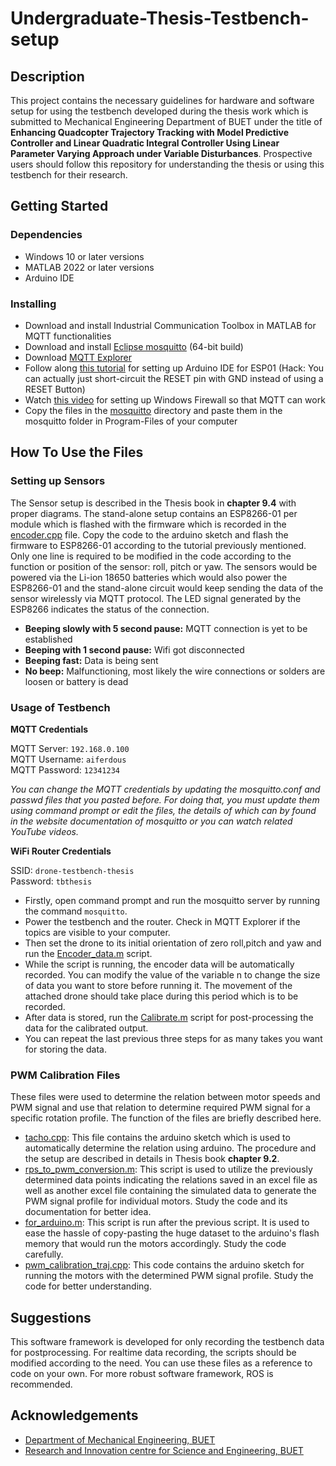 #  Undergraduate-Thesis-Testbench-setup
##  Description
This project contains the necessary guidelines for hardware and software setup for using the testbench developed during the thesis work which is submitted to Mechanical Engineering Department of BUET under the title of **Enhancing Quadcopter Trajectory Tracking with Model Predictive Controller and Linear Quadratic Integral Controller Using Linear Parameter Varying Approach under Variable Disturbances**. Prospective users should follow this repository for understanding the thesis or using this testbench for their research.
##  Getting Started
###  Dependencies
*  Windows 10 or later versions
*  MATLAB 2022 or later versions
*  Arduino IDE
### Installing
*  Download and install Industrial Communication Toolbox in MATLAB for MQTT functionalities
*  Download and install [Eclipse mosquitto]( https://mosquitto.org/download/) (64-bit build)
*  Download [MQTT Explorer]( https://github.com/thomasnordquist/MQTT-Explorer/releases/download/v0.4.0-beta.6/MQTT-Explorer-0.4.0-beta.6.exe) 
*  Follow along [this tutorial]( https://iotcircuithub.com/esp8266-programming-arduino/) for setting up Arduino IDE for ESP01 (Hack: You can actually just short-circuit the RESET pin with GND instead of using a RESET Button)
*  Watch [this video](https://youtu.be/IDMMzxDV4PQ?si=-UPuiMfHLJFbvFbT) for setting up Windows Firewall so that MQTT can work
*  Copy the files in the [mosquitto]( https://github.com/sheriffMelamine/Undergraduate-Thesis-Testbench-setup/tree/main/mosquitto) directory and paste them in the mosquitto folder in Program-Files of your computer

##  How To Use the Files
### Setting up Sensors

The Sensor setup is described in the Thesis book in **chapter 9.4** with proper diagrams. The stand-alone setup contains an ESP8266-01 per module which is flashed with the firmware which is recorded in the [encoder.cpp](https://github.com/sheriffMelamine/Undergraduate-Thesis-Testbench-setup/blob/main/wireless_setup/Arduino%20Codes/encoder_wifi.cpp) file. Copy the code to the arduino sketch and flash the firmware to ESP8266-01 according to the tutorial previously mentioned. Only one line is required to be modified in the code according to the function or position of the sensor: roll, pitch or yaw. The sensors would be powered via the Li-ion 18650 batteries which would also power the ESP8266-01 and the stand-alone circuit would keep sending the data of the sensor wirelessly via MQTT protocol. The LED signal generated by the ESP8266 indicates the status of the connection.
*  **Beeping slowly with 5 second pause:** MQTT connection is yet to be established
*  **Beeping with 1 second pause:** Wifi got disconnected
*  **Beeping fast:** Data is being sent
*  **No beep:** Malfunctioning, most likely the wire connections or solders are loosen or battery is dead
###  Usage of Testbench

**MQTT Credentials**  

MQTT Server: ```192.168.0.100```  
MQTT Username: ```aiferdous```  
MQTT Password: ```12341234```  

*You can change the MQTT credentials by updating the mosquitto.conf and passwd files that you pasted before. For doing that, you must update them using command prompt or edit the files, the details of which can by found in the website documentation of mosquitto or you can watch related YouTube videos.*

**WiFi Router Credentials**  

SSID: ```drone-testbench-thesis```  
Password: ```tbthesis```
*  Firstly, open command prompt and run the mosquitto server by running the command ```mosquitto```.
*  Power the testbench and the router. Check in MQTT Explorer if the topics are visible to your computer.
*  Then set the drone to its initial orientation of zero roll,pitch and yaw and run the [Encoder_data.m](https://github.com/sheriffMelamine/Undergraduate-Thesis-Testbench-setup/blob/main/wireless_setup/MATLAB%20Scripts/Encoder_data.m) script.
*  While the script is running, the encoder data will be automatically recorded. You can modify the value of the variable n to change the size of data you want to store before running it. The movement of the attached drone should take place during this period which is to be recorded.
*  After data is stored, run the [Calibrate.m](https://github.com/sheriffMelamine/Undergraduate-Thesis-Testbench-setup/blob/main/wireless_setup/MATLAB%20Scripts/Calibrate.m) script for post-processing the data for the calibrated output.
*  You can repeat the last previous three steps for as many takes you want for storing the data.

### PWM Calibration Files

These files were used to determine the relation between motor speeds and PWM signal and use that relation to determine required PWM signal for a specific rotation profile. The function of the files are briefly described here.
*  [tacho.cpp](https://github.com/sheriffMelamine/Undergraduate-Thesis-Testbench-setup/blob/main/pwm_calibration/Arduino%20Codes/tacho.cpp): This file contains the arduino sketch which is used to automatically determine the relation using arduino. The procedure and the setup are described in details in Thesis book **chapter 9.2**.
*  [rps_to_pwm_conversion.m](https://github.com/sheriffMelamine/Undergraduate-Thesis-Testbench-setup/blob/main/pwm_calibration/MATLAB%20Scripts/rps_to_pwm_conversion.m): This script is used to utilize the previously determined data points indicating the relations saved in an excel file as well as another excel file containing the simulated data to generate the PWM signal profile for individual motors. Study the code and its documentation for better idea.
*  [for_arduino.m](https://github.com/sheriffMelamine/Undergraduate-Thesis-Testbench-setup/blob/main/pwm_calibration/MATLAB%20Scripts/for_arduino.m): This script is run after the previous script. It is used to ease the hassle of copy-pasting the huge dataset to the arduino's flash memory that would run the motors accordingly. Study the code carefully.
*  [pwm_calibration_traj.cpp](https://github.com/sheriffMelamine/Undergraduate-Thesis-Testbench-setup/blob/main/pwm_calibration/Arduino%20Codes/pwm_calibration_traj.cpp): This code contains the arduino sketch for running the motors with the determined PWM signal profile. Study the code for better understanding.
##  Suggestions
This software framework is developed for only recording the testbench data for postprocessing. For realtime data recording, the scripts should be modified according to the need. You can use these files as a reference to code on your own. For more robust software framework, ROS is recommended.
##  Acknowledgements
*  [Department of Mechanical Engineering, BUET](https://me.buet.ac.bd/)
*  [Research and Innovation centre for Science and Engineering, BUET](https://rise.buet.ac.bd/#/)
